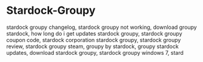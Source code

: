 # Stardock-Groupy
stardock groupy changelog, stardock groupy not working, download groupy stardock, how long do i get updates stardock groupy, stardock groupy coupon code, stardock corporation stardock groupy, stardock groupy review, stardock groupy steam, groupy by stardock, groupy stardock updates, download stardock groupy, stardock groupy windows 7, stard
